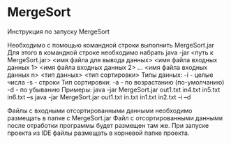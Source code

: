 # MergeSort
Инструкция по запуску MergeSort 
 
Необходимо с помощью командной строки выполнить MergeSort.jar Для этого в командной строке необходимо набрать java -jar <путь к MergeSort.jar> <имя файла для вывода данных> <имя файла входных данных 1>  <имя файла входных данных 2> … <имя файла входных данных n> <тип данных> <тип сортировки>  Типы данных: -i - целые числа -s - строки Тип сортировки: -a - по возрастанию (по-умолчанию) -d - по убыванию Примеры: java -jar MergeSort.jar out1.txt in4.txt in5.txt in6.txt –s java -jar MergeSort.jar out1.txt in.txt in1.txt in2.txt -i –d 
 
Файлы с входными отсортированными данными необходимо размещать в папке с MergeSort.jar Файл с отсортированными данными после отработки программы будет размещен там же. При запуске проекта из IDE файлы размещать в корневой папке проекта. 
